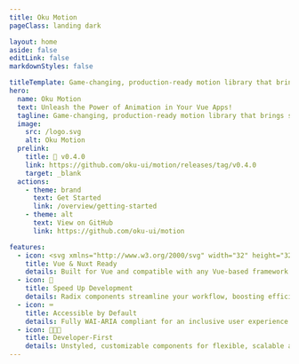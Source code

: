 ```yaml
---
title: Oku Motion
pageClass: landing dark

layout: home
aside: false
editLink: false
markdownStyles: false

titleTemplate: Game-changing, production-ready motion library that brings smooth, breathtaking animations to Vue like never before!
hero:
  name: Oku Motion
  text: Unleash the Power of Animation in Your Vue Apps!
  tagline: Game-changing, production-ready motion library that brings smooth, breathtaking animations to Vue like never before!
  image:
    src: /logo.svg
    alt: Oku Motion
  prelink:
    title: 🎉 v0.4.0
    link: https://github.com/oku-ui/motion/releases/tag/v0.4.0
    target: _blank
  actions:
    - theme: brand
      text: Get Started
      link: /overview/getting-started
    - theme: alt
      text: View on GitHub
      link: https://github.com/oku-ui/motion

features:
  - icon: <svg xmlns="http://www.w3.org/2000/svg" width="32" height="32"><path fill="#41b883" d="M24.4 3.925H30l-14 24.15L2 3.925h10.71l3.29 5.6 3.22-5.6Z"/><path fill="#41b883" d="m2 3.925 14 24.15 14-24.15h-5.6L16 18.415 7.53 3.925Z"/><path fill="#35495e" d="M7.53 3.925 16 18.485l8.4-14.56h-5.18L16 9.525l-3.29-5.6Z"/></svg>
    title: Vue & Nuxt Ready
    details: Built for Vue and compatible with any Vue-based framework.
  - icon: 🚀
    title: Speed Up Development
    details: Radix components streamline your workflow, boosting efficiency.
  - icon: ⌨️
    title: Accessible by Default
    details: Fully WAI-ARIA compliant for an inclusive user experience.
  - icon: 🧑🏻‍💻
    title: Developer-First
    details: Unstyled, customizable components for flexible, scalable apps.
---
```

